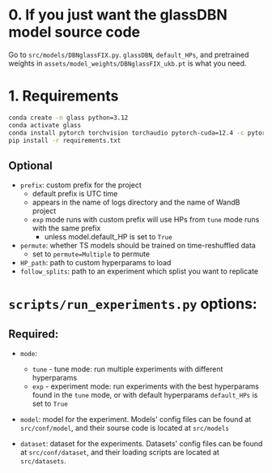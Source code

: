 # 0. If you just want the glassDBN model source code
Go to `src/models/DBNglassFIX.py`.
`glassDBN`, `default_HPs`, and pretrained weights in `assets/model_weights/DBNglassFIX_ukb.pt` is what you need.

# 1. Requirements
```bash
conda create -n glass python=3.12
conda activate glass
conda install pytorch torchvision torchaudio pytorch-cuda=12.4 -c pytorch -c nvidia
pip install -r requirements.txt
```

## Optional
- `prefix`: custom prefix for the project
    - default prefix is UTC time
    - appears in the name of logs directory and the name of WandB project
    - `exp` mode runs with custom prefix will use HPs from `tune` mode runs with the same prefix
        - unless model.default_HP is set to `True`
- `permute`: whether TS models should be trained on time-reshuffled data
    - set to `permute=Multiple` to permute
- `HP_path`: path to custom hyperparams to load
- `follow_splits`: path to an experiment which splist you want to replicate


# `scripts/run_experiments.py` options:
## Required:
- `mode`: 
    - `tune` - tune mode: run multiple experiments with different hyperparams
    - `exp` - experiment mode: run experiments with the best hyperparams found in the `tune` mode, or with default hyperparams `default_HPs` is set to `True`

- `model`: model for the experiment. Models' config files can be found at `src/conf/model`, and their sourse code is located at `src/models`

- `dataset`: dataset for the experiments. Datasets' config files can be found at `src/conf/dataset`, and their loading scripts are located at `src/datasets`.

